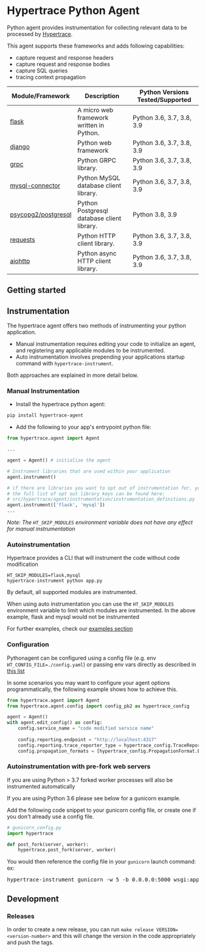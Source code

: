 # Hypertrace Python Agent

Python agent provides instrumentation for collecting relevant data to be processed by [Hypertrace](https://www.hypertrace.org/).

This agent supports these frameworks and adds following capabilities:

- capture request and response headers
- capture request and response bodies
- capture SQL queries
- tracing context propagation

| Module/Framework | Description | Python Versions Tested/Supported|
|------|-------------| ---------------|
| [flask](https://flask.palletsprojects.com/en/1.1.x/api)|A micro web framework written in Python.| Python 3.6, 3.7, 3.8, 3.9|
| [django](https://docs.djangoproject.com/)|Python web framework | Python 3.6, 3.7, 3.8, 3.9|
| [grpc](https://grpc.github.io/grpc/python/)|Python GRPC library.| Python 3.6, 3.7, 3.8, 3.9|
| [mysql-connector](https://dev.mysql.com/doc/connector-python/en/)| Python MySQL database client library.| Python 3.6, 3.7, 3.8, 3.9|
| [psycopg2/postgresql](https://www.psycopg.org/docs/)|Python Postgresql database client library. | Python 3.8, 3.9|
| [requests](https://docs.python-requests.org/en/master/)|Python HTTP client library.| Python 3.6, 3.7, 3.8, 3.9|
| [aiohttp](https://docs.aiohttp.org/en/stable/)|Python async HTTP client library.| Python 3.6, 3.7, 3.8, 3.9|

## Getting started

## Instrumentation
The hypertrace agent offers two methods of instrumenting your python application.
- Manual instrumentation requires editing your code to initialize an agent, and registering any applicable modules to be instrumented.
- Auto instrumentation involves prepending your applications startup command with `hypertrace-instrument`.

Both approaches are explained in more detail below.

### Manual Instrumentation

- Install the hypertrace python agent:
```bash
pip install hypertrace-agent
```
- Add the following to your app's entrypoint python file:

```python
from hypertrace.agent import Agent

...

agent = Agent() # initialize the agent

# Instrument libraries that are used within your application
agent.instrument()

# if there are libraries you want to opt out of instrumentation for, you can pass an array of library keys
# the full list of opt out library keys can be found here: 
# src/hypertrace/agent/instrumentation/instrumentation_definitions.py
agent.instrument(['flask', 'mysql'])
...
```

_Note: The `HT_SKIP_MODULES` environment variable does not have any effect for manual instrumentation_

### Autoinstrumentation
Hypertrace provides a CLI that will instrument the code without code modification

```
HT_SKIP_MODULES=flask,mysql
hypertrace-instrument python app.py
```

By default, all supported modules are instrumented.

When using auto instrumentation you can use the `HT_SKIP_MODULES` environment variable to limit which modules are instrumented.
In the above example, flask and mysql would not be instrumented

For further examples, check our [examples section](./examples)

### Configuration

Pythonagent can be configured using a config file (e.g. env `HT_CONFIG_FILE=./config.yaml`) or passing env vars directly as described in [this list](https://github.com/hypertrace/agent-config/blob/main/ENV_VARS.md)

In some scenarios you may want to configure your agent options programmatically, the following example shows how to achieve this. 
```python
from hypertrace.agent import Agent
from hypertrace.agent.config import config_pb2 as hypertrace_config

agent = Agent()
with agent.edit_config() as config:
    config.service_name = "code modified service name"
    
    config.reporting.endpoint = "http://localhost:4317"
    config.reporting.trace_reporter_type = hypertrace_config.TraceReporterType.OTLP
    config.propagation_formats = [hypertrace_config.PropagationFormat.B3]
```

### Autoinstrumentation with pre-fork web servers
If you are using Python > 3.7 forked worker processes will also be instrumented automatically

If you are using Python 3.6 please see below for a gunicorn example.

Add the following code snippet to your gunicorn config file, or create one if you don't already use a config file.
```python
# gunicorn_config.py
import hypertrace

def post_fork(server, worker):
    hypertrace.post_fork(server, worker)
```

You would then reference the config file in your `gunicorn` launch command:
ex: 
<pre>
hypertrace-instrument gunicorn -w 5 -b 0.0.0.0:5000 wsgi:app <b>-c gunicorn_config.py</b>
</pre>


## Development

### Releases

In order to create a new release, you can run `make release VERSION=<version-number>` and this will change the version in the code appropriately and push the tags.
